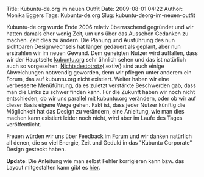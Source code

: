 Title: Kubuntu-de.org im neuen Outfit
Date: 2009-08-01 04:22
Author: Monika Eggers
Tags: Kubuntu-de.org
Slug: kubuntu-deorg-im-neuen-outfit

Kubuntu-de.org wurde Ende 2006 relativ überraschend gegründet und wir
hatten damals eher wenig Zeit, um uns über das Aussehen Gedanken zu
machen. Zeit dies zu ändern. Die Planung und Ausführung des nun
sichtbaren Designwechsels hat länger gedauert als geplant, aber nun
erstrahlen wir im neuen Gewand. Dem geneigten Nutzer wird auffallen,
dass wir der Hauptseite
[kubuntu.org](http://kubuntu.org "http://kubuntu.org")
sehr ähnlich sehen und das ist natürlich auch so vorgesehen.
[Nichtsdestotrotz](http://de.wikipedia.org/wiki/Nichtsdestotrotz "wikipedia:Nichtsdestotrotz"){.extiw}
sind auch einige Abweichungen notwendig geworden, denn wir pflegen unter
anderem ein Forum, das auf kubuntu.org nicht existiert. Weiter haben wir
eine verbesserte Menüführung, da es zuletzt verstärkte Beschwerden gab,
dass man die Links zu schwer finden kann. Für die Zukunft haben wir noch
nicht entschieden, ob wir uns parallel mit kubuntu.org verändern, oder
ob wir auf dieser Basis eigene Wege gehen. Fakt ist, dass jeder Nutzer
künftig die Möglichkeit hat das Design zu verändern, eine Anleitung, wie
man dies machen kann existiert leider noch nicht, wird aber im Laufe des
Tages veröffentlicht.


Freuen würden wir uns über Feedback im
[Forum](http://forum.kubuntu-de.org/index.php?topic=12487) und wir
danken natürlich all denen, die so viel Energie, Zeit und Geduld in das
"Kubuntu Corporate" Design gesteckt haben.


**Update**: Die Anleitung wie man selbst Fehler korrigieren kann bzw.
das Layout mitgestalten kann gibt es
[hier](http://wiki.kubuntu-de.org/Neversfelde:Kubuntu-de.org_gestalten).



